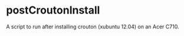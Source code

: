 postCroutonInstall
==================

A script to run after installing crouton (xubuntu 12.04) on an Acer C710.
